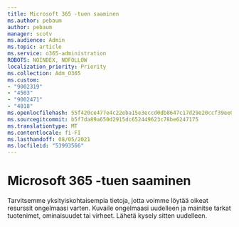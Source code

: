 ```yaml
---
title: Microsoft 365 -tuen saaminen
ms.author: pebaum
author: pebaum
manager: scotv
ms.audience: Admin
ms.topic: article
ms.service: o365-administration
ROBOTS: NOINDEX, NOFOLLOW
localization_priority: Priority
ms.collection: Adm_O365
ms.custom:
- "9002319"
- "4503"
- "9002471"
- "4818"
ms.openlocfilehash: 55f420ce477e4c22eba15e3eccd0db8647c17d29e20ccf39ee01f62f151db5c9
ms.sourcegitcommit: b5f7da89a650d2915dc652449623c78be6247175
ms.translationtype: MT
ms.contentlocale: fi-FI
ms.lasthandoff: 08/05/2021
ms.locfileid: "53993566"
---
```

# <a name="get-support-with-microsoft-365"></a>Microsoft 365 -tuen saaminen

Tarvitsemme yksityiskohtaisempia tietoja, jotta voimme löytää oikeat resurssit ongelmaasi varten. Kuvaile ongelmaasi uudelleen ja mainitse tarkat tuotenimet, ominaisuudet tai virheet. Lähetä kysely sitten uudelleen.
